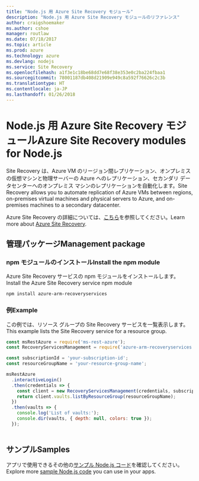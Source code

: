 ```yaml
---
title: "Node.js 用 Azure Site Recovery モジュール"
description: "Node.js 用 Azure Site Recovery モジュールのリファレンス"
author: craigshoemaker
ms.author: cshoe
manager: routlaw
ms.date: 07/18/2017
ms.topic: article
ms.prod: azure
ms.technology: azure
ms.devlang: nodejs
ms.service: Site Recovery
ms.openlocfilehash: a1f3e1c18be68dd7e68f38e353e0c2ba224fbaa1
ms.sourcegitcommit: 78001187db408d21909e949c8a592f76626c2c3b
ms.translationtype: HT
ms.contentlocale: ja-JP
ms.lasthandoff: 01/26/2018
---
```

# <a name="azure-site-recovery-modules-for-nodejs"></a><span data-ttu-id="0d3dd-103">Node.js 用 Azure Site Recovery モジュール</span><span class="sxs-lookup"><span data-stu-id="0d3dd-103">Azure Site Recovery modules for Node.js</span></span>

<span data-ttu-id="0d3dd-104">Site Recovery は、Azure VM のリージョン間レプリケーション、オンプレミスの仮想マシンと物理サーバーの Azure へのレプリケーション、セカンダリ データセンターへのオンプレミス マシンのレプリケーションを自動化します。</span><span class="sxs-lookup"><span data-stu-id="0d3dd-104">Site Recovery allows you to automate replication of Azure VMs between regions, on-premises virtual machines and physical servers to Azure, and on-premises machines to a secondary datacenter.</span></span>

<span data-ttu-id="0d3dd-105">Azure Site Recovery の詳細については、[こちら](https://docs.microsoft.com/azure/site-recovery/site-recovery-overview)を参照してください。</span><span class="sxs-lookup"><span data-stu-id="0d3dd-105">Learn more about [Azure Site Recovery](https://docs.microsoft.com/azure/site-recovery/site-recovery-overview).</span></span>

## <a name="management-package"></a><span data-ttu-id="0d3dd-106">管理パッケージ</span><span class="sxs-lookup"><span data-stu-id="0d3dd-106">Management package</span></span>

### <a name="install-the-npm-module"></a><span data-ttu-id="0d3dd-107">npm モジュールのインストール</span><span class="sxs-lookup"><span data-stu-id="0d3dd-107">Install the npm module</span></span>

<span data-ttu-id="0d3dd-108">Azure Site Recovery サービスの npm モジュールをインストールします。</span><span class="sxs-lookup"><span data-stu-id="0d3dd-108">Install the Azure Site Recovery service npm module</span></span>

```bash
npm install azure-arm-recoveryservices
```

### <a name="example"></a><span data-ttu-id="0d3dd-109">例</span><span class="sxs-lookup"><span data-stu-id="0d3dd-109">Example</span></span>

<span data-ttu-id="0d3dd-110">この例では、リソース グループの Site Recovery サービスを一覧表示します。</span><span class="sxs-lookup"><span data-stu-id="0d3dd-110">This example lists the Site Recovery service for a resource group.</span></span>

```javascript
const msRestAzure = require('ms-rest-azure');
const RecoveryServicesManagement = require('azure-arm-recoveryservices');

const subscriptionId = 'your-subscription-id';
const resourceGroupName = 'your-resource-group-name';

msRestAzure
  .interactiveLogin()
  .then(credentials => {
    const client = new RecoveryServicesManagement(credentials, subscriptionId);
    return client.vaults.listByResourceGroup(resourceGroupName);
  })
  .then(vaults => {
    console.log('List of vaults:');
    console.dir(vaults, { depth: null, colors: true });
  });
  
```

## <a name="samples"></a><span data-ttu-id="0d3dd-111">サンプル</span><span class="sxs-lookup"><span data-stu-id="0d3dd-111">Samples</span></span>

<span data-ttu-id="0d3dd-112">アプリで使用できるその他の[サンプル Node.js コード](https://azure.microsoft.com/resources/samples/?platform=nodejs)を確認してください。</span><span class="sxs-lookup"><span data-stu-id="0d3dd-112">Explore more [sample Node.js code](https://azure.microsoft.com/resources/samples/?platform=nodejs) you can use in your apps.</span></span>
